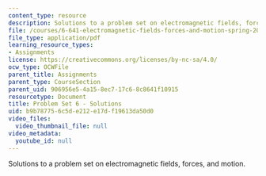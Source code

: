 ```yaml
---
content_type: resource
description: Solutions to a problem set on electromagnetic fields, forces, and motion.
file: /courses/6-641-electromagnetic-fields-forces-and-motion-spring-2005/b9b787756c5de212e17df19613da50d0_05_ps06_sol.pdf
file_type: application/pdf
learning_resource_types:
- Assignments
license: https://creativecommons.org/licenses/by-nc-sa/4.0/
ocw_type: OCWFile
parent_title: Assignments
parent_type: CourseSection
parent_uid: 906956e5-4a15-8ec7-17c6-8c8641f10915
resourcetype: Document
title: Problem Set 6 - Solutions
uid: b9b78775-6c5d-e212-e17d-f19613da50d0
video_files:
  video_thumbnail_file: null
video_metadata:
  youtube_id: null
---
```

Solutions to a problem set on electromagnetic fields, forces, and motion.